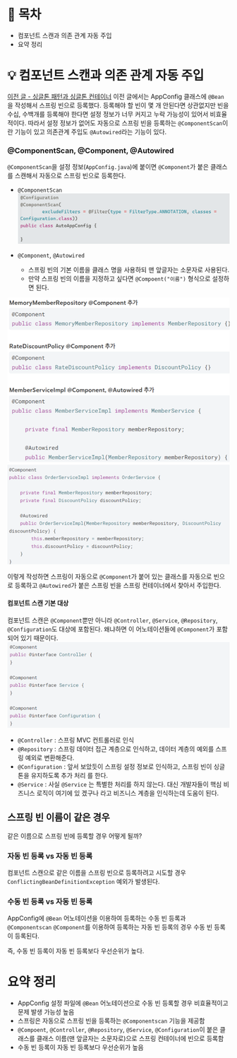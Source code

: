 # 📌 목차
- 컴포넌트 스캔과 의존 관계 자동 주입
- 요약 정리
# 💡 컴포넌트 스캔과 의존 관계 자동 주입
[이전 글 - 싱글톤 패턴과 싱글톤 컨테이너](https://tojaman.tistory.com/162)
이전 글에서는 AppConfig 클래스에 `@Bean`을 작성해서 스프링 빈으로 등록했다.
등록해야 할 빈이 몇 개 안된다면 상관없지만 빈을 수십, 수백개를 등록해야 한다면 설정 정보가 너무 커지고 누락 가능성이 있어서 비효율적이다.
따라서 설정 정보가 없어도 자동으로 스프링 빈을 등록하는 `@ComponentScan`이란 기능이 있고 의존관계 주입도 `@Autowired`라는 기능이 있다.

### @ComponentScan, @Component, @Autowired
`@ComponentScan`을 설정 정보(`AppConfig.java`)에 붙이면 `@Component`가 붙은 클래스를 스캔해서 자동으로 스프링 빈으로 등록한다.


- `@ComponentScan`
![](Image/{AEC87BCE-9D67-414E-9C43-205B050DEE88}.png)

- `@Component`, `@Autowired`
	- 스프링 빈의 기본 이름을 클래스 명을 사용하되 맨 앞글자는 소문자로 사용된다.
	- 만약 스프링 빈의 이름을 지정하고 싶다면 `@Compoent("이름")` 형식으로 설정하면 된다.

![](Image/Pasted%20image%2020240929202950.png)
![](Image/{7E11D4AA-88DD-404B-B18A-E2BAAEB33292}.png)

이렇게 작성하면 스프링이 자동으로 `@Component`가 붙어 있는 클래스를 자동으로 빈으로 등록하고 `@Autowired`가 붙은 스프링 빈을 스프링 컨테이너에서 찾아서 주입한다.

#### 컴포넌트 스캔 기본 대상
컴포넌트 스캔은 `@Component`뿐만 아니라 `@Controller`, `@Service`, `@Repository`, `@Configuration`도 대상에 포함된다. 왜냐하면 이 어노테이션들에 `@Component`가 포함되어 있기 때문이다. 
![](Image/{E66C7246-D856-42A0-B628-38D5E378704D}.png)

- `@Controller` : 스프링 MVC 컨트롤러로 인식 
- `@Repository` : 스프링 데이터 접근 계층으로 인식하고, 데이터 계층의 예외를 스프링 예외로 변환해준다.
- `@Configuration` : 앞서 보았듯이 스프링 설정 정보로 인식하고, 스프링 빈이 싱글톤을 유지하도록 추가 처리 를 한다.
- `@Service` : 사실 `@Service` 는 특별한 처리를 하지 않는다. 대신 개발자들이 핵심 비즈니스 로직이 여기에 있 겠구나 라고 비즈니스 계층을 인식하는데 도움이 된다.

## 스프링 빈 이름이 같은 경우
같은 이름으로 스프링 빈에 등록할 경우 어떻게 될까?

### 자동 빈 등록 vs 자동 빈 등록
컴포넌트 스캔으로 같은 이름을 스프링 빈으로 등록하려고 시도할 경우 `ConflictingBeanDefinitionException` 예외가 발생된다. 

### 수동 빈 등록 vs 자동 빈 등록
AppConfig에 `@Bean` 어노테이션을 이용하여 등록하는 수동 빈 등록과 `@Componentscan` `@Component`를 이용하여 등록하는 자동 빈 등록의 경우 수동 빈 등록이 등록된다.

즉, 수동 빈 등록이 자동 빈 등록보다 우선순위가 높다. 


# 요약 정리
- AppConfig 설정 파일에 `@Bean` 어노테이션으로 수동 빈 등록할 경우 비효율적이고 문제 발생 가능성 높음
- 스프링은 자동으로 스프링 빈을 등록하는 `@Componentscan` 기능을 제공함
- `@Compoent`, `@Controller`, `@Repository`, `@Service`, `@Configuration`이 붙은 클래스를 클래스 이름(맨 앞글자는 소문자로)으로 스프링 컨테이너에 빈으로 등록함
- 수동 빈 등록이 자동 빈 등록보다 우선순위가 높음
